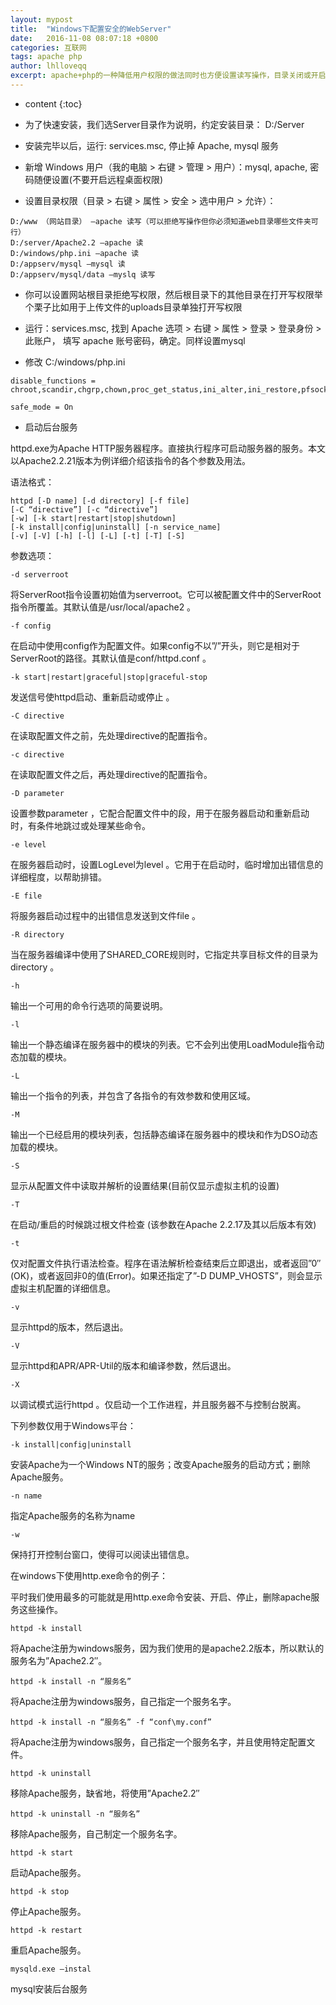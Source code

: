 ```yaml
---
layout: mypost
title:  "Windows下配置安全的WebServer"
date:   2016-11-08 08:07:18 +0800
categories: 互联网
tags: apache php
author: lhlloveqq
excerpt: apache+php的一种降低用户权限的做法同时也方便设置读写操作，目录关闭或开启写权限操作
---
```


* content
{:toc}

- 为了快速安装，我们选Server目录作为说明，约定安装目录： D:/Server

- 安装完毕以后，运行: services.msc, 停止掉 Apache, mysql 服务

- 新增 Windows 用户（我的电脑 > 右键 > 管理 > 用户）：mysql, apache, 密码随便设置(不要开启远程桌面权限)

- 设置目录权限（目录 > 右键 > 属性 > 安全 > 选中用户 > 允许）：

```
D:/www （网站目录） —apache 读写（可以拒绝写操作但你必须知道web目录哪些文件夹可行）
D:/server/Apache2.2 —apache 读
D:/windows/php.ini —apache 读
D:/appserv/mysql —mysql 读
D:/appserv/mysql/data —myslq 读写
```

- 你可以设置网站根目录拒绝写权限，然后根目录下的其他目录在打开写权限举个栗子比如用于上传文件的uploads目录单独打开写权限

- 运行：services.msc, 找到 Apache 选项 > 右键 > 属性 > 登录 > 登录身份 > 此账户， 填写 apache 账号密码，确定。同样设置mysql

- 修改 C:/windows/php.ini

```
disable_functions =
chroot,scandir,chgrp,chown,proc_get_status,ini_alter,ini_restore,pfsockopen,openlog,syslog,readlink,symlink,popepassthru,stream_socket_server,eval,fsocket,fsockopen,phpinfo,exec,system,passthru,shell_exec,cmd,popen,dl,proc_open,parse_ini_file,show_source,curl_multi_exec,curl_exec

safe_mode = On
```

- 启动后台服务

httpd.exe为Apache HTTP服务器程序。直接执行程序可启动服务器的服务。本文以Apache2.2.21版本为例详细介绍该指令的各个参数及用法。

语法格式：

    httpd [-D name] [-d directory] [-f file]
    [-C “directive”] [-c “directive”]
    [-w] [-k start|restart|stop|shutdown]
    [-k install|config|uninstall] [-n service_name]
    [-v] [-V] [-h] [-l] [-L] [-t] [-T] [-S]

参数选项：

    -d serverroot

将ServerRoot指令设置初始值为serverroot。它可以被配置文件中的ServerRoot指令所覆盖。其默认值是/usr/local/apache2 。

    -f config

在启动中使用config作为配置文件。如果config不以”/”开头，则它是相对于ServerRoot的路径。其默认值是conf/httpd.conf 。

    -k start|restart|graceful|stop|graceful-stop

发送信号使httpd启动、重新启动或停止 。

    -C directive

在读取配置文件之前，先处理directive的配置指令。

    -c directive

在读取配置文件之后，再处理directive的配置指令。

    -D parameter

设置参数parameter ，它配合配置文件中的段，用于在服务器启动和重新启动时，有条件地跳过或处理某些命令。

    -e level

在服务器启动时，设置LogLevel为level 。它用于在启动时，临时增加出错信息的详细程度，以帮助排错。

    -E file

将服务器启动过程中的出错信息发送到文件file 。

    -R directory

当在服务器编译中使用了SHARED_CORE规则时，它指定共享目标文件的目录为directory 。

    -h

输出一个可用的命令行选项的简要说明。

    -l

输出一个静态编译在服务器中的模块的列表。它不会列出使用LoadModule指令动态加载的模块。

    -L

输出一个指令的列表，并包含了各指令的有效参数和使用区域。

    -M

输出一个已经启用的模块列表，包括静态编译在服务器中的模块和作为DSO动态加载的模块。

    -S

显示从配置文件中读取并解析的设置结果(目前仅显示虚拟主机的设置)

    -T

在启动/重启的时候跳过根文件检查 (该参数在Apache 2.2.17及其以后版本有效)

    -t

仅对配置文件执行语法检查。程序在语法解析检查结束后立即退出，或者返回”0″(OK)，或者返回非0的值(Error)。如果还指定了”-D DUMP_VHOSTS”，则会显示虚拟主机配置的详细信息。

    -v

显示httpd的版本，然后退出。

    -V

显示httpd和APR/APR-Util的版本和编译参数，然后退出。

    -X

以调试模式运行httpd 。仅启动一个工作进程，并且服务器不与控制台脱离。

下列参数仅用于Windows平台：

    -k install|config|uninstall

安装Apache为一个Windows NT的服务；改变Apache服务的启动方式；删除Apache服务。

    -n name

指定Apache服务的名称为name

    -w

保持打开控制台窗口，使得可以阅读出错信息。

在windows下使用http.exe命令的例子：

平时我们使用最多的可能就是用http.exe命令安装、开启、停止，删除apache服务这些操作。

    httpd -k install

将Apache注册为windows服务，因为我们使用的是apache2.2版本，所以默认的服务名为”Apache2.2″。

    httpd -k install -n “服务名”

将Apache注册为windows服务，自己指定一个服务名字。

    httpd -k install -n “服务名” -f “conf\my.conf”

将Apache注册为windows服务，自己指定一个服务名字，并且使用特定配置文件。

    httpd -k uninstall

移除Apache服务，缺省地，将使用”Apache2.2″

    httpd -k uninstall -n “服务名”

移除Apache服务，自己制定一个服务名字。

    httpd -k start

启动Apache服务。

    httpd -k stop

停止Apache服务。

    httpd -k restart

重启Apache服务。

    mysqld.exe –instal

mysql安装后台服务